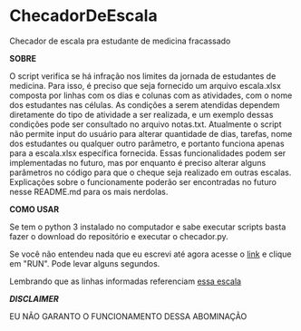 # ChecadorDeEscala
Checador de escala pra estudante de medicina fracassado

**SOBRE**

O script verifica se há infração nos limites da jornada de estudantes de medicina. Para isso, é preciso que seja fornecido um arquivo escala.xlsx composta por linhas com os dias e colunas com as atividades, com o nome dos estudantes nas células. As condições a serem atendidas dependem diretamente do tipo de atividade a ser realizada, e um exemplo dessas condições pode ser consultado no arquivo notas.txt. Atualmente o script não permite input do usuário para alterar quantidade de dias, tarefas, nome dos estudantes ou qualquer outro parâmetro, e portanto funciona apenas para a escala.xlsx específica fornecida. Essas funcionalidades podem ser implementadas no futuro, mas por enquanto é preciso alterar alguns parâmetros no código para que o cheque seja realizado em outras escalas. Explicações sobre o funcionamente poderão ser encontradas no futuro nesse README.md para os mais nerdolas.

**COMO USAR**

Se tem o python 3 instalado no computador e sabe executar scripts basta fazer o download do repositório e executar o checador.py.

Se você não entendeu nada que eu escrevi até agora acesse o [link](https://replit.com/@drosophila/EscalaCheck?v=1) e clique em "RUN". Pode levar alguns segundos.

Lembrando que as linhas informadas referenciam [essa escala](https://github.com/Drosofila/ChecadorDeEscala/raw/main/escala.xlsx)

***DISCLAIMER*** 

EU NÃO GARANTO O FUNCIONAMENTO DESSA ABOMINAÇÃO
